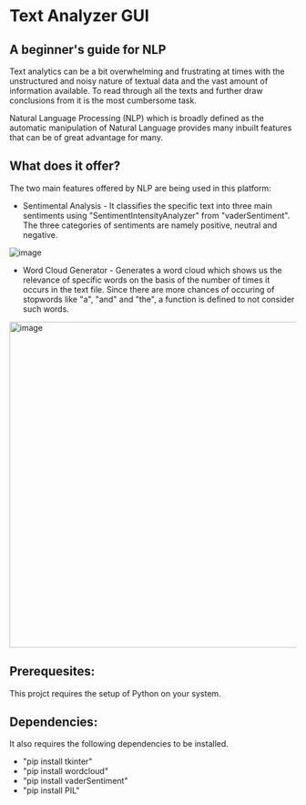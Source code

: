 # Text Analyzer GUI
## A beginner's guide for NLP
Text analytics can be a bit overwhelming and frustrating at times
with the unstructured and noisy nature of textual data and the 
vast amount of information available. To read through all the texts and 
further draw conclusions from it is the most cumbersome task.

Natural Language Processing (NLP) which is broadly defined as the automatic manipulation of
Natural Language provides many inbuilt features that can be of great advantage for many.

## What does it offer?
The two main features offered by NLP are being used in this platform:
- Sentimental Analysis - It classifies the specific text into three main sentiments using "SentimentIntensityAnalyzer" from "vaderSentiment". The three categories of sentiments are namely positive, neutral and negative.

![image](https://user-images.githubusercontent.com/97681112/202786807-2505adc1-7240-4bc3-8069-19830cd17ed7.png)

- Word Cloud Generator - Generates a word cloud which shows us the relevance of specific words on the basis of the number of times it occurs in the text file. Since there are more chances of occuring of stopwords like "a", "and" and "the", a function is defined to not consider such words.

<img width="572" alt="image" src="https://user-images.githubusercontent.com/97681112/202787652-d6d9ba79-c44d-422e-8d6f-eaf68f389602.png">

## Prerequesites:
This projct requires the setup of Python on your system.

## Dependencies:
It also requires the following dependencies to be installed.
- "pip install tkinter"
- "pip install wordcloud"
- "pip install vaderSentiment"
- "pip install PIL"

